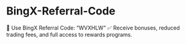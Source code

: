 # BingX-Referral-Code
🎯 Use BingX Referral Code: “WVXHLW” ✅ Receive bonuses, reduced trading fees, and full access to rewards programs.
